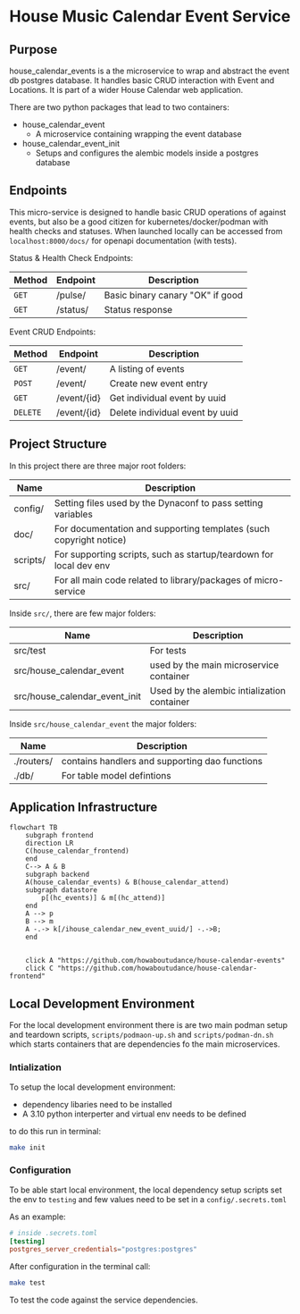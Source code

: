 # House Music Calendar Event Service

## Purpose

house_calendar_events is a the microservice to wrap and abstract the event db
postgres database. It handles basic CRUD interaction with Event and Locations.
It is part of a wider House Calendar web application.

There are two python packages that lead to two containers:
- house_calendar_event 
    - A microservice containing wrapping the event database
- house_calendar_event_init
    - Setups and configures the alembic models inside a postgres database

## Endpoints

This micro-service is designed to handle basic CRUD operations of against
events, but also be a good  citizen for kubernetes/docker/podman with health
checks and statuses. When launched locally can be accessed from
`localhost:8000/docs/` for openapi documentation (with tests).

Status & Health Check Endpoints:

| Method  | Endpoint    | Description                        |
|---------|-------------|------------------------------------|
| `GET`   | /pulse/     | Basic binary canary "OK" if good   |
| `GET`   | /status/    | Status response                    |

Event CRUD Endpoints:

| Method  | Endpoint    | Description                        |
|---------|-------------|------------------------------------|
| `GET`   | /event/     | A listing of events                |
| `POST`  | /event/     | Create new event entry             |
| `GET`   | /event/{id} | Get individual event by uuid       |
| `DELETE`| /event/{id} | Delete individual event by uuid    | 

## Project Structure

In this project there are three major root folders:

| Name     | Description                                                        |
|----------|--------------------------------------------------------------------|
| config/  | Setting files used by the Dynaconf to pass setting variables       |
| doc/     | For documentation and supporting templates (such copyright notice) |
| scripts/ | For supporting scripts, such as startup/teardown for local dev env |
| src/     | For all main code related to library/packages of micro-service     |

Inside `src/`, there are few major folders:

| Name                          | Description                                 |
|-------------------------------|---------------------------------------------|
| src/test                      | For tests                                   |
| src/house_calendar_event      | used by the main microservice container     |
| src/house_calendar_event_init | Used by the alembic intialization container |

Inside `src/house_calendar_event` the major folders:

| Name                          | Description                                    |
|-------------------------------|------------------------------------------------|
| ./routers/                    | contains handlers and supporting dao functions |
| ./db/                         | For table model defintions                     |


## Application Infrastructure

```mermaid
flowchart TB
    subgraph frontend
    direction LR
    C(house_calendar_frontend)
    end
    C--> A & B
    subgraph backend
    A(house_calendar_events) & B(house_calendar_attend)
    subgraph datastore
        p[(hc_events)] & m[(hc_attend)]
    end
    A --> p
    B --> m
    A -.-> k[/ihouse_calendar_new_event_uuid/] -.->B;
    end


    click A "https://github.com/howaboutudance/house-calendar-events"
    click C "https://github.com/howaboutudance/house-calendar-frontend"
```
## Local Development Environment

For the local development environment there is are two main podman setup and
teardown scripts, `scripts/podmaon-up.sh` and `scripts/podman-dn.sh` which
starts containers that are dependencies fo the main microservices.

### Intialization

To setup the local development environment:
- dependency libaries need to be installed
- A 3.10 python interperter and virtual env needs to be defined

to do this run in terminal:
```bash
make init
```

### Configuration

To be able start local environment, the local dependency setup scripts set the
env to `testing` and few values need to be set in a `config/.secrets.toml`

As an example:
```toml
# inside .secrets.toml
[testing]
postgres_server_credentials="postgres:postgres"
```

After configuration in the terminal call:
```bash
make test
```

To test the code against the service dependencies.